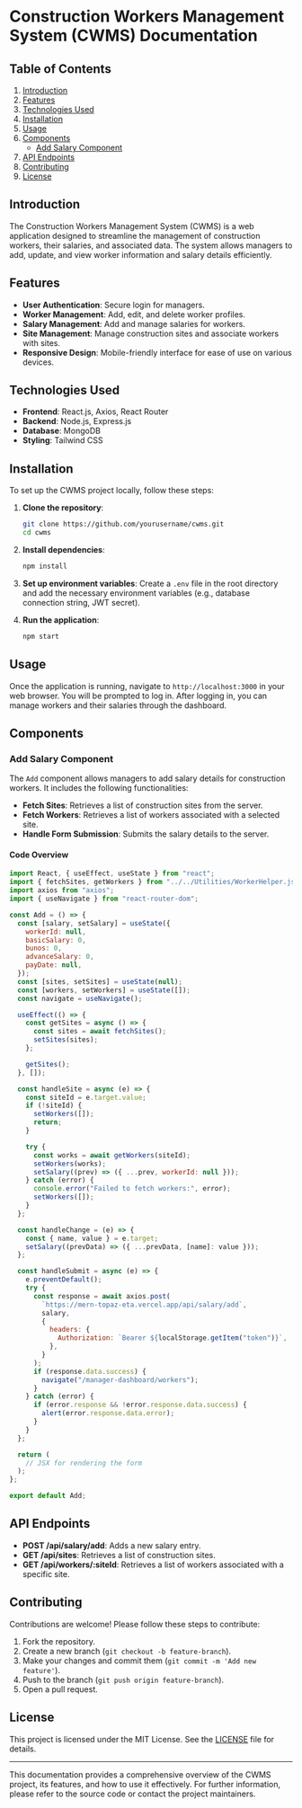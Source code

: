 # Construction Workers Management System (CWMS) Documentation

## Table of Contents
1. [Introduction](#introduction)
2. [Features](#features)
3. [Technologies Used](#technologies-used)
4. [Installation](#installation)
5. [Usage](#usage)
6. [Components](#components)
   - [Add Salary Component](#add-salary-component)
7. [API Endpoints](#api-endpoints)
8. [Contributing](#contributing)
9. [License](#license)

## Introduction
The Construction Workers Management System (CWMS) is a web application designed to streamline the management of construction workers, their salaries, and associated data. The system allows managers to add, update, and view worker information and salary details efficiently.

## Features
- **User Authentication**: Secure login for managers.
- **Worker Management**: Add, edit, and delete worker profiles.
- **Salary Management**: Add and manage salaries for workers.
- **Site Management**: Manage construction sites and associate workers with sites.
- **Responsive Design**: Mobile-friendly interface for ease of use on various devices.

## Technologies Used
- **Frontend**: React.js, Axios, React Router
- **Backend**: Node.js, Express.js
- **Database**: MongoDB
- **Styling**: Tailwind CSS

## Installation
To set up the CWMS project locally, follow these steps:

1. **Clone the repository**:
   ```bash
   git clone https://github.com/yourusername/cwms.git
   cd cwms
   ```

2. **Install dependencies**:
   ```bash
   npm install
   ```

3. **Set up environment variables**:
   Create a `.env` file in the root directory and add the necessary environment variables (e.g., database connection string, JWT secret).

4. **Run the application**:
   ```bash
   npm start
   ```

## Usage
Once the application is running, navigate to `http://localhost:3000` in your web browser. You will be prompted to log in. After logging in, you can manage workers and their salaries through the dashboard.

## Components

### Add Salary Component
The `Add` component allows managers to add salary details for construction workers. It includes the following functionalities:

- **Fetch Sites**: Retrieves a list of construction sites from the server.
- **Fetch Workers**: Retrieves a list of workers associated with a selected site.
- **Handle Form Submission**: Submits the salary details to the server.

#### Code Overview
```jsx
import React, { useEffect, useState } from "react";
import { fetchSites, getWorkers } from "../../Utilities/WorkerHelper.jsx";
import axios from "axios";
import { useNavigate } from "react-router-dom";

const Add = () => {
  const [salary, setSalary] = useState({
    workerId: null,
    basicSalary: 0,
    bunos: 0,
    advanceSalary: 0,
    payDate: null,
  });
  const [sites, setSites] = useState(null);
  const [workers, setWorkers] = useState([]);
  const navigate = useNavigate();

  useEffect(() => {
    const getSites = async () => {
      const sites = await fetchSites();
      setSites(sites);
    };

    getSites();
  }, []);

  const handleSite = async (e) => {
    const siteId = e.target.value;
    if (!siteId) {
      setWorkers([]);
      return;
    }

    try {
      const works = await getWorkers(siteId);
      setWorkers(works);
      setSalary((prev) => ({ ...prev, workerId: null }));
    } catch (error) {
      console.error("Failed to fetch workers:", error);
      setWorkers([]);
    }
  };

  const handleChange = (e) => {
    const { name, value } = e.target;
    setSalary((prevData) => ({ ...prevData, [name]: value }));
  };

  const handleSubmit = async (e) => {
    e.preventDefault();
    try {
      const response = await axios.post(
        `https://mern-topaz-eta.vercel.app/api/salary/add`,
        salary,
        {
          headers: {
            Authorization: `Bearer ${localStorage.getItem("token")}`,
          },
        }
      );
      if (response.data.success) {
        navigate("/manager-dashboard/workers");
      }
    } catch (error) {
      if (error.response && !error.response.data.success) {
        alert(error.response.data.error);
      }
    }
  };

  return (
    // JSX for rendering the form
  );
};

export default Add;
```

## API Endpoints
- **POST /api/salary/add**: Adds a new salary entry.
- **GET /api/sites**: Retrieves a list of construction sites.
- **GET /api/workers/:siteId**: Retrieves a list of workers associated with a specific site.

## Contributing
Contributions are welcome! Please follow these steps to contribute:
1. Fork the repository.
2. Create a new branch (`git checkout -b feature-branch`).
3. Make your changes and commit them (`git commit -m 'Add new feature'`).
4. Push to the branch (`git push origin feature-branch`).
5. Open a pull request.

## License
This project is licensed under the MIT License. See the [LICENSE](LICENSE) file for details.

---

This documentation provides a comprehensive overview of the CWMS project, its features, and how to use it effectively. For further information, please refer to the source code or contact the project maintainers.